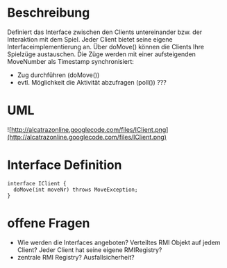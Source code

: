 # Beschreibung #

Definiert das Interface zwischen den Clients untereinander bzw. der Interaktion mit dem Spiel. Jeder Client bietet seine eigene Interfaceimplementierung an. Über doMove() können die Clients Ihre Spielzüge austauschen. Die Züge werden mit einer aufsteigenden MoveNumber als Timestamp synchronisiert:
  * Zug durchführen (doMove())
  * evtl. Möglichkeit die Aktivität abzufragen (poll()) ???

# UML #
![http://alcatrazonline.googlecode.com/files/IClient.png](http://alcatrazonline.googlecode.com/files/IClient.png)

# Interface Definition #
```
interface IClient {
  doMove(int moveNr) throws MoveException;
}
```

# offene Fragen #
  * Wie werden die Interfaces angeboten? Verteiltes RMI Objekt auf jedem Client? Jeder Client hat seine eigene RMIRegistry?
  * zentrale RMI Registry? Ausfallsicherheit?